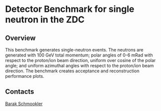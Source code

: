 Detector Benchmark for single neutron in the ZDC
=================================================

## Overview
This benchmark generates single-neutron events. The neutrons are generated with 100 GeV total momentum; polar angles of 0-6 mRad with respect to the proton/ion beam direction, uniform over cosine of the polar angle; and uniform azimuthal angles with respect to the proton/ion beam direction. The benchmark creates acceptance and reconstruction performance plots.

## Contacts
[Barak Schmookler](baraks@ucr.edu)


